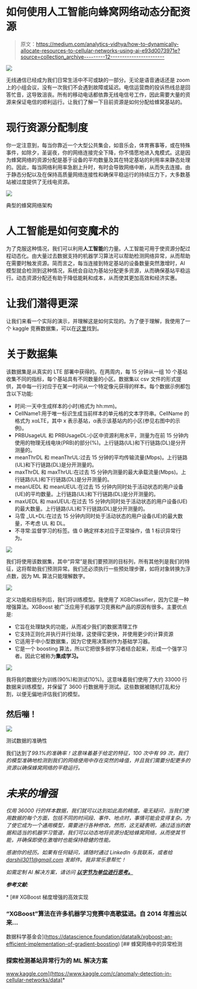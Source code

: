 # 如何使用人工智能向蜂窝网络动态分配资源

> 原文：<https://medium.com/analytics-vidhya/how-to-dynamically-allocate-resources-to-cellular-networks-using-ai-e93d0073971e?source=collection_archive---------12----------------------->

![](img/085f26512b400d27015d5e6d1d3452c7.png)

无线通信已经成为我们日常生活中不可或缺的一部分。无论是语音通话还是 zoom 上的小组会议，没有一次我们不会遇到故障或延迟。电信运营商的投诉热线总是回答忙音，这导致沮丧。所有的移动电话都依靠无线电信号工作，因此需要大量的资源来保证电信的顺利运行。让我们了解一下目前资源是如何分配给蜂窝基站的。

# 现行资源分配制度

你一定注意到，每当你靠近一个大型公共集会，如音乐会，体育赛事等，或在特殊事件，如除夕，圣诞夜，你的网络连接完全下降，你不情愿地进入鬼模式。这是因为蜂窝网络的资源分配是基于设备的平均数量及其在特定基站的利用率来静态处理的。因此，每当网络利用率急剧上升时，有时会导致网络中断，从而失去连接。由于静态分配以及在保持高质量网络连接性和确保平稳运行的持续压力下，大多数基站被过度提供了无线电资源。

![](img/5b807b9715a31f58b12cc90e42148d6f.png)

典型的蜂窝网络架构

# 人工智能是如何变魔术的

为了克服这种情况，我们可以利用**人工智能**的力量。人工智能可用于使资源分配过程动态化。由大量过去数据支持的机器学习算法可以帮助检测网络异常，从而帮助在需要时触发资源。简而言之，每当连接到特定基站的设备数量突然激增时，AI 模型就会检测到这种情况，系统会自动为基站分配更多资源，从而确保基站平稳运行。动态资源分配还有助于降低能耗和成本，从而使其更加高效和经济实惠。

# 让我们潜得更深

让我们来看一个实际的演示，并理解这是如何实现的。为了便于理解，我使用了一个 kaggle 竞赛数据集，可以在[这里](https://www.kaggle.com/c/anomaly-detection-in-cellular-networks/data)找到。

# 关于数据集

该数据集是从真实的 LTE 部署中获得的。在两周内，每 15 分钟从一组 10 个基站收集不同的指标，每个基站具有不同数量的小区。数据集以 csv 文件的形式提供，其中每一行对应于在某一时间从一个特定像元获得的样本。每个数据示例都包含以下功能:

*   时间:一天中生成样本的小时(格式为 hh:mm)。
*   CellName1:用于唯一标识生成当前样本的单元格的文本字符串。CellName 的格式为 xαLTE，其中 x 表示基站，α表示该基站内的小区(参见右图中的示例)。
*   PRBUsageUL 和 PRBUsageDL:小区中资源利用水平，测量为在前 15 分钟内使用的物理无线电块(PRB)的部分(%)。上行链路(UL)和下行链路(DL)是分开测量的。
*   meanThrDL 和 meanThrUL:过去 15 分钟的平均传输流量(Mbps)。上行链路(UL)和下行链路(DL)是分开测量的。
*   maxThrDL 和 maxThrUL:在过去 15 分钟内测量的最大承载流量(Mbps)。上行链路(UL)和下行链路(DL)是分开测量的。
*   meanUEDL 和 meanUEUL:在过去 15 分钟内同时处于活动状态的用户设备(UE)的平均数量。上行链路(UL)和下行链路(DL)是分开测量的。
*   maxUEDL 和 maxUEUL:在过去 15 分钟内同时处于活动状态的用户设备(UE)的最大数量。上行链路(UL)和下行链路(DL)是分开测量的。
*   马雪 _UL+DL:在过去 15 分钟内同时处于活动状态的用户设备(UE)的最大数量，不考虑 UL 和 DL。
*   不寻常:监督学习的标签。值 0 确定样本对应于正常操作，值 1 标识异常行为。

![](img/a6a74bde02f8405002e9934164156118.png)

我们将使用该数据集，其中“异常”是我们要预测的目标列，所有其他列是我们的特征，这将帮助我们预测异常。我们还必须执行一些预处理步骤，如将对象转换为浮点数，因为 ML 算法只能理解数字。

![](img/9cbea2c177472de146748396f38437c3.png)

定义功能和目标列后，我们将训练模型。我使用了 XGBClassifier，因为它是一种增强算法。XGBoost 被广泛应用于机器学习竞赛和产品的原因有很多。主要优点是:

*   它旨在处理缺失的功能，从而减少我们的数据清理工作
*   它支持正则化并执行并行处理，这使得它更快，并使用更少的计算资源
*   它适用于中小型数据集，因为它使用决策树作为基础学习器。
*   它是一个 boosting 算法，所以它把很多弱学习者结合起来，形成一个强学习者。因此它被称为**集成学习。**

![](img/a831d91fcd359ce86423b249da196083.png)

我将我的数据分为训练(90%)和测试(10%)。这意味着我们使用了大约 33000 行数据来训练模型，并保留了 3600 行数据用于测试。这些数据被随机打乱和分割，以便无偏地评估我们的模型。

## 然后嘣！

![](img/731a454180ae09ca730f811e9d31477f.png)

测试数据的准确性

我们达到了*99.1%的准确率！这意味着基于给定的特征，100 次中有 99 次，我们的模型准确地检测到我们的网络使用中存在突然的峰值，并且我们需要分配更多的资源以确保蜂窝网络的平稳运行。*

# *未来的增强*

*仅用 36000 行的样本数据，我们就可以达到如此高的精度。毫无疑问，当我们使用数据的每个方面，包括不同的时间段、事件、地点时，事情可能会变得复杂。为了使它成为一个通用模型，需要进行各种修改。然而，这无疑表明，通过适当的数据和适当的机器学习管道，我们可以动态地将资源分配给蜂窝网络，从而使其节能，并确保即使在激增时也能保持稳健的性能。*

*感谢你的经历。如果有任何疑问，请随时通过 LinkedIn 与我联系，或者给 darshil3011@gmail.com 发邮件。我非常乐意帮忙！*

*如需定制 AI 解决方案，请访问 [***以字节为单位进行思考。***](http://www.thinkinbytes.in)*

***参考文献:***

*[](https://datascience.foundation/datatalk/xgboost-an-efficient-implementation-of-gradient-boosting) [## XGBoost 梯度增强的高效实现

### “XGBoost”算法在许多机器学习竞赛中高歌猛进。自 2014 年推出以来…

数据科学基金会](https://datascience.foundation/datatalk/xgboost-an-efficient-implementation-of-gradient-boosting)  [## 蜂窝网络中的异常检测

### 探索检测基站异常行为的 ML 解决方案

www.kaggle.com](https://www.kaggle.com/c/anomaly-detection-in-cellular-networks/data)*